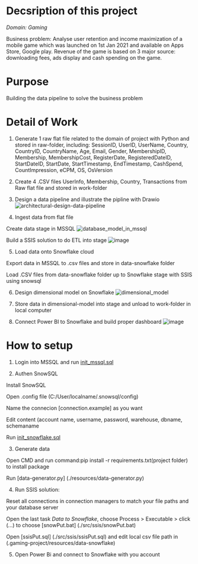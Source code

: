 # Decsription of this project

*Domain: Gaming*

Business problem: Analyse user retention and income maximization of a mobile game which was launched on 1st Jan 2021 and available on Apps Store, Google play. Revenue of the game is based on 3 major source: downloading fees, ads display and cash spending on the game.

# Purpose

Building the data pipeline to solve the business problem

# Detail of Work

1. Generate 1 raw flat file related to the domain of project with Python and stored in raw-folder, including: SessionID, UserID, UserName, Country, CountryID, CountryName, Age, Email, Gender, MembershipID, Membership, MembershipCost, RegisterDate, RegisteredDateID, StartDateID, StartDate, StartTimestamp, EndTimestamp, CashSpend, CountImpression, eCPM, OS, OsVersion

2. Create 4 .CSV files UserInfo, Membership, Country, Transactions from Raw flat file and stored in work-folder

3. Design a data pipeline and illustrate the pipline with Drawio
![architectural-design-data-pipeline](https://user-images.githubusercontent.com/88389982/129834819-2fbc26f1-62fe-4361-b124-bdd1449995a6.jpg)

4. Ingest data from flat file

Create data stage in MSSQL
![database_model_in_mssql](https://user-images.githubusercontent.com/88389982/129836709-37cdc32f-3fe8-4bc1-96d3-81a3967c5c60.jpg)

Build a SSIS solution to do ETL into stage
![image](https://user-images.githubusercontent.com/88389982/129835460-4c3db8a5-0b38-43b4-b82b-c8870ca2a1f6.png)


5. Load data onto Snowflake cloud

Export data in MSSQL to .csv files and store in data-snowflake folder

Load .CSV files from data-snowflake folder up to Snowflake stage with SSIS using snowsql

6. Design dimensional model on Snowflake
![dimensional_model](https://user-images.githubusercontent.com/88389982/129836615-0f65da5d-a321-4250-be51-9b8617a8a1f3.jpg)

7. Store data in dimensional-model into stage and unload to work-folder in local computer

8. Connect Power BI to Snowflake and build proper dashboard
![image](https://user-images.githubusercontent.com/88389982/129837417-18a9b6ea-06ac-4d5a-952a-64ac64f7ceb7.png)

# How to setup
1. Login into MSSQL and run [init_mssql.sql](./src/mssql/init_mssql.sql)

2. Authen SnowSQL

Install SnowSQL

Open .config file (C:/User/localname/.snowsql/config)

Name the connecion [connection.example] as you want

Edit content (account name, username, password, warehouse, dbname, schemaname

Run [init_snowflake.sql](./src/mssql/init_snowfalke.sql)

3. Generate data

Open CMD and run command:pip install -r requirements.txt(project folder) to install package

Run [data-generator.py] (./resources/data-generator.py)

4. Run SSIS solution:

Reset all connections in connection managers to match your file paths and your database server

Open the last task *Data to Snowflake*, choose Process > Executable > click (...) to choose [snowPut.bat] (./src/ssis/snowPut.bat)

Open [ssisPut.sql] (./src/ssis/ssisPut.sql) and edit local csv file path  in (.gaming-project/resources/data-snowflake)

5. Open Power Bi and connect to Snowflake with you account
